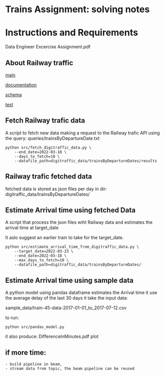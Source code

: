 # Trains Assignment: solving notes

# Instructions and Requirements
Data Engineer Excercise Assignment.pdf

## About Railway traffic
[main](https://www.digitraffic.fi/rautatieliikenne/)

[documentation](https://www.digitraffic.fi/ohjeita/#pakkaus)

[schema](https://rata.digitraffic.fi/api/v2/graphql/schema.svg)

[test](https://rata.digitraffic.fi/api/v2/graphql/graphiql)


## Fetch Railway trafic data
A script to fetch new data making a request to the Railway trafic API using the query:
queries/trainsByDepartureDate.txt

```
python src/fetch_digitraffic_data.py \
    --end_date=2022-03-18 \
    --days_to_fetch=10 \
    --datafile_path=digitraffic_data/trainsByDepartureDates/results
```

## Railway trafic fetched data
fetched data is stored as json files per day in dir:
digitraffic_data/trainsByDepartureDates/

## Estimate Arrival time using fetched Data
A script that process the json files wiht Railway data
and estimates the arrival time at target_date

It aslo suggest an earlier train to take for the target_date.

```
python src/estimate_arrival_time_from_digitraffic_data.py \
    --target_date=2022-03-23 \
    --end_date=2022-03-18 \
    --max_days_to_fetch=10 \
    --datafile_path=digitraffic_data/trainsByDepartureDates/
```

## Estimate Arrival time using sample data
A python model using pandas dataframe estimates the Arrival time
it use the average delay of the last 30 days
it take the input data:

sample_data/train-45-data-2017-01-01_to_2017-07-12.csv

to run:
```
python src/pandas_model.py
```
it also produce:
DifferenceInMinutes.pdf plot


## if more time:
    - build pipeline in beam,
    - stream data from topic, the beam pipeline can be reused
